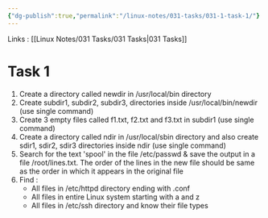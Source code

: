```yaml
---
{"dg-publish":true,"permalink":"/linux-notes/031-tasks/031-1-task-1/"}
---
```


Links : [[Linux Notes/031 Tasks/031 Tasks\|031 Tasks]]

# Task 1

1. Create a directory called newdir in /usr/local/bin directory
2. Create subdir1, subdir2, subdir3, directories inside /usr/local/bin/newdir (use single command)
3. Create 3 empty files called f1.txt, f2.txt and f3.txt in subdir1 (use single command)
4. Create a directory called ndir in /usr/local/sbin directory and also create sdir1, sdir2, sdir3 directories inside ndir (use single command)
5. Search for the text 'spool' in the file /etc/passwd & save the output in a file /root/lines.txt. The order of the lines in the new file should be same as the order in which it appears in the original file
6. Find :
	- All files in /etc/httpd directory ending with .conf
	- All files in entire Linux system starting with a and z
	- All files in /etc/ssh directory and know their file types